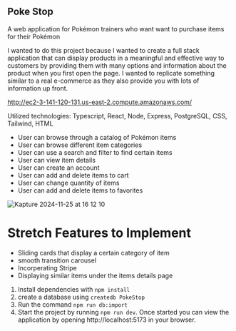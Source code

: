 ## Poke Stop

A web application for Pokémon trainers who want want to purchase items for their Pokémon

I wanted to do this project because I wanted to create a full stack application that can display products in a meaningful and effective way to customers by providing them with many options and information about the product when you first open the page. I wanted to replicate something similar to a real e-commerce as they also provide you with lots of information up front. 

http://ec2-3-141-120-131.us-east-2.compute.amazonaws.com/

Utilized technologies: Typescript, React, Node, Express, PostgreSQL, CSS, Tailwind, HTML

- User can browse through a catalog of Pokémon items
- User can browse different item categories 
- User can use a search and filter to find certain items
- User can view item details
- User can create an account
- User can add and delete items to cart
- User can change quantity of items
- User can add and delete items to favorites

![Kapture 2024-11-25 at 16 12 10](https://github.com/user-attachments/assets/1c77408d-7650-4638-b868-1b4c7337dc67)


# Stretch Features to Implement
- Sliding cards that display a certain category of item
- smooth transition carousel
- Incorperating Stripe
- Displaying similar items under the items details page

1. Install dependencies with `npm install`
2. create a database using `createdb PokeStop`
3. Run the command `npm run db:import`
4. Start the project by running `npm run dev`. Once started you can view the application by opening http://localhost:5173 in your browser.
